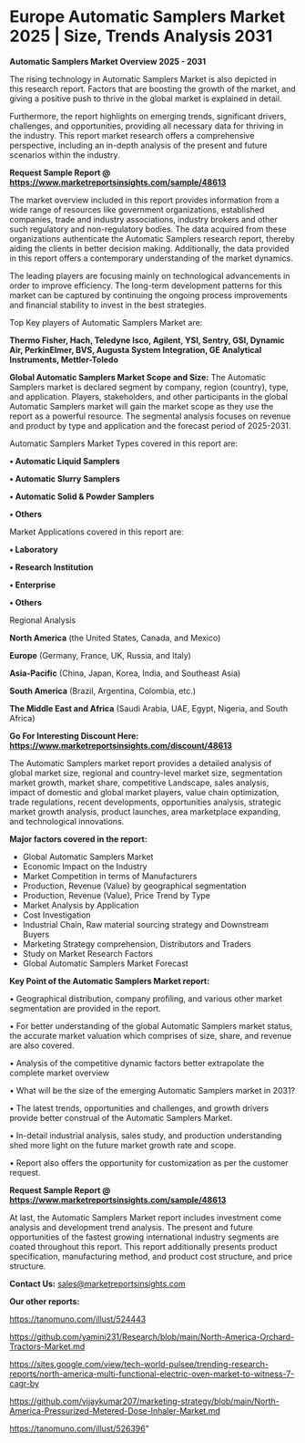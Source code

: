# Europe Automatic Samplers Market 2025 | Size, Trends Analysis 2031

<Strong> Automatic Samplers Market Overview 2025 - 2031</strong>

The rising technology in Automatic Samplers Market is also depicted in this research report. Factors that are boosting the growth of the market, and giving a positive push to thrive in the global market is explained in detail.

Furthermore, the report highlights on emerging trends, significant drivers, challenges, and opportunities, providing all necessary data for thriving in the industry. This report market research offers a comprehensive perspective, including an in-depth analysis of the present and future scenarios within the industry.

<strong>Request Sample Report @ <a href=https://www.marketreportsinsights.com/sample/48613>https://www.marketreportsinsights.com/sample/48613</a></strong>

The market overview included in this report provides information from a wide range of resources like government organizations, established companies, trade and industry associations, industry brokers and other such regulatory and non-regulatory bodies. The data acquired from these organizations authenticate the Automatic Samplers research report, thereby aiding the clients in better decision making. Additionally, the data provided in this report offers a contemporary understanding of the market dynamics.

The leading players are focusing mainly on technological advancements in order to improve efficiency. The long-term development patterns for this market can be captured by continuing the ongoing process improvements and financial stability to invest in the best strategies.

Top Key players of Automatic Samplers Market are:

<strong>Thermo Fisher, Hach, Teledyne Isco, Agilent, YSI, Sentry, GSI, Dynamic Air, PerkinElmer, BVS, Augusta System Integration, GE Analytical Instruments, Mettler-Toledo</strong>

<strong><b>Global Automatic Samplers Market Scope and Size:</b></strong>
The Automatic Samplers market is declared segment by company, region (country), type, and application. Players, stakeholders, and other participants in the global Automatic Samplers market will gain the market scope as they use the report as a powerful resource. The segmental analysis focuses on revenue and product by type and application and the forecast period of 2025-2031.

Automatic Samplers Market Types covered in this report are:

<strong>•  Automatic Liquid Samplers

•  Automatic Slurry Samplers

•  Automatic Solid & Powder Samplers

•  Others</strong>

Market Applications covered in this report are:

<strong>•  Laboratory

•  Research Institution

•  Enterprise

•  Others</strong> 

Regional Analysis

<strong>North America</strong> (the United States, Canada, and Mexico)

<strong>Europe</strong> (Germany, France, UK, Russia, and Italy)

<strong>Asia-Pacific</strong> (China, Japan, Korea, India, and Southeast Asia)

<strong>South America</strong> (Brazil, Argentina, Colombia, etc.)

<strong>The Middle East and Africa</strong> (Saudi Arabia, UAE, Egypt, Nigeria, and South Africa)

<strong>Go For Interesting Discount Here: <a href=https://www.marketreportsinsights.com/discount/48613>https://www.marketreportsinsights.com/discount/48613</a></strong>

The Automatic Samplers market report provides a detailed analysis of global market size, regional and country-level market size, segmentation market growth, market share, competitive Landscape, sales analysis, impact of domestic and global market players, value chain optimization, trade regulations, recent developments, opportunities analysis, strategic market growth analysis, product launches, area marketplace expanding, and technological innovations.

<strong><b>Major factors covered in the report:</b></strong>
<ul>
  <li>Global Automatic Samplers Market </li>
  <li>Economic Impact on the Industry</li>
  <li>Market Competition in terms of Manufacturers</li>
  <li>Production, Revenue (Value) by geographical segmentation</li>
  <li>Production, Revenue (Value), Price Trend by Type</li>
  <li>Market Analysis by Application</li>
  <li>Cost Investigation</li>
  <li>Industrial Chain, Raw material sourcing strategy and Downstream Buyers</li>
  <li>Marketing Strategy comprehension, Distributors and Traders</li>
  <li>Study on Market Research Factors</li>
  <li>Global Automatic Samplers Market Forecast</li>
</ul>

<strong><b>Key Point of the Automatic Samplers Market report:</b></strong>

• Geographical distribution, company profiling, and various other market segmentation are provided in the report.

• For better understanding of the global Automatic Samplers market status, the accurate market valuation which comprises of size, share, and revenue are also covered.

• Analysis of the competitive dynamic factors better extrapolate the complete market overview

• What will be the size of the emerging Automatic Samplers market in 2031?

• The latest trends, opportunities and challenges, and growth drivers provide better construal of the Automatic Samplers Market.

• In-detail industrial analysis, sales study, and production understanding shed more light on the future market growth rate and scope.

• Report also offers the opportunity for customization as per the customer request.

<strong>Request Sample Report @ <a href=https://www.marketreportsinsights.com/sample/48613>https://www.marketreportsinsights.com/sample/48613</a></strong>

At last, the Automatic Samplers Market report includes investment come analysis and development trend analysis. The present and future opportunities of the fastest growing international industry segments are coated throughout this report. This report additionally presents product specification, manufacturing method, and product cost structure, and price structure.

<strong>Contact Us:</strong>
sales@marketreportsinsights.com

<strong>Our other reports:</strong>

<a href=https://tanomuno.com/illust/524443>https://tanomuno.com/illust/524443</a>

<a href=https://github.com/yamini231/Research/blob/main/North-America-Orchard-Tractors-Market.md>https://github.com/yamini231/Research/blob/main/North-America-Orchard-Tractors-Market.md</a>

<a href=https://sites.google.com/view/tech-world-pulsee/trending-research-reports/north-america-multi-functional-electric-oven-market-to-witness-7-cagr-by>https://sites.google.com/view/tech-world-pulsee/trending-research-reports/north-america-multi-functional-electric-oven-market-to-witness-7-cagr-by</a>

<a href=https://github.com/vijaykumar207/marketing-strategy/blob/main/North-America-Pressurized-Metered-Dose-Inhaler-Market.md>https://github.com/vijaykumar207/marketing-strategy/blob/main/North-America-Pressurized-Metered-Dose-Inhaler-Market.md</a>

<a href=https://tanomuno.com/illust/526396>https://tanomuno.com/illust/526396</a>"
